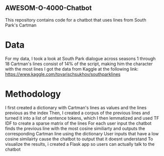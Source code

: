 ## AWESOM-O-4000-Chatbot

This repository contains code for a chatbot that uses lines from South Park's Cartman

# Data

For my data, I took a look at South Park dialogue across seasons 1 through 18
Cartman's lines consist of 14% of the script, making him the character with the most lines
I got the data from Kaggle at the following link: https://www.kaggle.com/tovarischsukhov/southparklines

# Methodology

I first created a dictionary with Cartman's lines as values and the lines previous as the index
Then, I created a corpus of the previous lines and turned it into a list of sentence tokens, 
which I then lemmatized and used TF IDF to create a sparse matrix of the lines
For each user input the chatbot finds the previous line with the most cosine similiarty
and outputs the corresponding Cartman line using the dictionary
User inputs that have a low cosine similairty cause the chatbot to output that it doesnt understand
To visualize the results, i created a Flask app so users can actually talk to the chatbot
